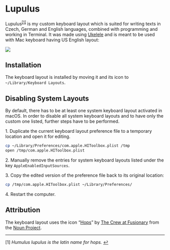 # Lupulus

Lupulus<sup id="a1">[\[1\]](#f1)</sup> is my custom keyboard layout which is suited for writing texts in Czech, German and English languages, combined with programming and working in Terminal. It was made using [Ukelele](http://scripts.sil.org/cms/scripts/page.php?site_id=nrsi&id=ukelele) and is meant to be used with Mac keyboard having US English layout:

![](https://cdn.shopify.com/s/files/1/0810/3669/files/mac-us-english-keyboard_1024x1024.png?1871373995114389746)

## Installation

The keyboard layout is installed by moving it and its icon to `~/Library/Keyboard Layouts`.

## Disabling System Layouts

By default, there has to be at least one system keyboard layout activated in macOS. In order to disable all system keyboard layouts and to have only the custom one listed, further steps have to be performed.

1\. Duplicate the current keyboard layout preference file to a temporary location and open it for editing.

```bash
cp ~/Library/Preferences/com.apple.HIToolbox.plist /tmp
open /tmp/com.apple.HIToolbox.plist
```

2\. Manually remove the entries for system keyboard layouts listed under the key `AppleEnabledInputSources`.

3\. Copy the edited version of the preference file back to its original location:

```bash
cp /tmp/com.apple.HIToolbox.plist ~/Library/Preferences/
```

4\. Restart the computer.

## Attribution

The keyboard layout uses the icon “[Hops](https://thenounproject.com/term/hops/9254/)” by [The Crew at Fusionary](https://thenounproject.com/fusionary/) from the [Noun Project](thenounproject.com).

---

<a id="f1"></a>[1] *Humulus lupulus is the latin name for hops.* [↩](#a1)
